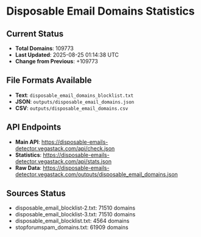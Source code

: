 # Disposable Email Domains Statistics

## Current Status
- **Total Domains**: 109773
- **Last Updated**: 2025-08-25 01:14:38 UTC
- **Change from Previous**: +109773

## File Formats Available
- **Text**: `disposable_email_domains_blocklist.txt`
- **JSON**: `outputs/disposable_email_domains.json`
- **CSV**: `outputs/disposable_email_domains.csv`

## API Endpoints
- **Main API**: https://disposable-emails-detector.vegastack.com/api/check.json
- **Statistics**: https://disposable-emails-detector.vegastack.com/api/stats.json
- **Raw Data**: https://disposable-emails-detector.vegastack.com/outputs/disposable_email_domains.json

## Sources Status
- disposable_email_blocklist-2.txt: 71510 domains
- disposable_email_blocklist-3.txt: 71510 domains
- disposable_email_blocklist.txt: 4564 domains
- stopforumspam_domains.txt: 61909 domains

